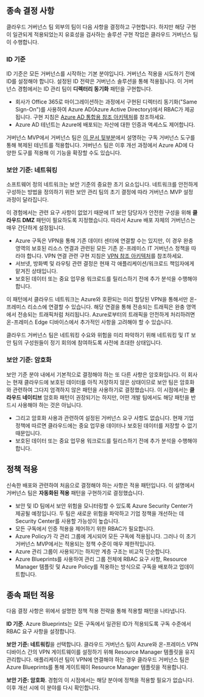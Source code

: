 <!-- TEMPLATE FILE - DO NOT ADD METADATA -->

## <a name="dependent-decisions"></a>종속 결정 사항

클라우드 거버넌스 팀 외부의 팀이 다음 사항을 결정하고 구현합니다. 하지만 해당 구현이 일관되게 적용되었는지 유효성을 검사하는 솔루션 구현 작업은 클라우드 거버넌스 팀이 수행합니다.

### <a name="identity-baseline"></a>ID 기준

ID 기준은 모든 거버넌스를 시작하는 기본 분야입니다. 거버넌스 적용을 시도하기 전에 ID를 설정해야 합니다. 설정된 ID 전략은 거버넌스 솔루션을 통해 적용됩니다.
이 거버넌스 경험에서는 ID 관리 팀이 **디렉터리 동기화** 패턴을 구현합니다.

- 회사가 Office 365로 마이그레이션하는 과정에서 구현된 디렉터리 동기화("Same Sign-On")를 사용하여 Azure AD(Azure Active Directory)에서 RBAC가 제공됩니다. 구현 지침은 [Azure AD 통합용 참조 아키텍처](/azure/architecture/reference-architectures/identity/azure-ad)를 참조하세요.
- Azure AD 테넌트는 Azure에 배포되는 자산에 대한 인증과 액세스도 제어합니다.

거버넌스 MVP에서 거버넌스 팀은 [이 문서 뒷부분](#subscription-model)에서 설명하는 구독 거버넌스 도구를 통해 복제된 테넌트를 적용합니다. 거버넌스 팀은 이후 개선 과정에서 Azure AD에 다양한 도구를 적용해 이 기능을 확장할 수도 있습니다.

### <a name="security-baseline-networking"></a>보안 기준: 네트워킹

소프트웨어 정의 네트워크는 보안 기준의 중요한 초기 요소입니다. 네트워크를 안전하게 구성하는 방법을 정의하기 위한 보안 관리 팀의 초기 결정에 따라 거버넌스 MVP 설정 과정이 달라집니다.

이 경험에서는 관련 요구 사항이 없었기 때문에 IT 보안 담당자가 안전한 구성을 위해 **클라우드 DMZ** 패턴이 필요하도록 지정했습니다. 따라서 Azure 배포 자체의 거버넌스는 매우 간단하게 설정됩니다.

- Azure 구독은 VPN을 통해 기존 데이터 센터에 연결할 수는 있지만, 이 경우 완충 영역의 보호된 리소스 연결과 관련된 모든 기존 온-프레미스 IT 거버넌스 정책을 따라야 합니다. VPN 연결 관련 구현 지침은 [VPN 참조 아키텍처](/azure/architecture/reference-architectures/hybrid-networking/vpn)를 참조하세요.
- 서브넷, 방화벽 및 라우팅 관련 결정은 현재 각 애플리케이션/워크로드 책임자에게 맡겨진 상태입니다.
- 보호된 데이터 또는 중요 업무용 워크로드를 릴리스하기 전에 추가 분석을 수행해야 합니다.

이 패턴에서 클라우드 네트워크는 Azure와 호환되는 미리 할당된 VPN을 통해서만 온-프레미스 리소스에 연결할 수 있습니다. 해당 연결을 통해 전송되는 트래픽은 완충 영역에서 전송되는 트래픽처럼 처리됩니다. Azure로부터의 트래픽을 안전하게 처리하려면 온-프레미스 Edge 디바이스에서 추가적인 사항을 고려해야 할 수 있습니다.

클라우드 거버넌스 팀은 네트워킹 수요와 위험을 미리 파악하기 위해 네트워킹 및 IT 보안 팀의 구성원들이 정기 회의에 참여하도록 사전에 초대한 상태입니다.

### <a name="security-baseline-encryption"></a>보안 기준: 암호화

보안 기준 분야 내에서 기본적으로 결정해야 하는 또 다른 사항은 암호화입니다. 이 회사는 현재 클라우드에 보호된 데이터를 아직 저장하지 않은 상태이므로 보안 팀은 암호화와 관련하여 그다지 엄격하지 않은 패턴을 사용하기로 결정했습니다.
이 시점에서는 **클라우드 네이티브** 암호화 패턴이 권장되기는 하지만, 어떤 개발 팀에서도 해당 패턴을 반드시 사용해야 하는 것은 아닙니다.

- 그리고 암호화 사용과 관련하여 설정된 거버넌스 요구 사항도 없습니다. 현재 기업 정책에 따르면 클라우드에는 중요 업무용 데이터나 보호된 데이터를 저장할 수 없기 때문입니다.
- 보호된 데이터 또는 중요 업무용 워크로드를 릴리스하기 전에 추가 분석을 수행해야 합니다.

## <a name="policy-enforcement"></a>정책 적용

신속한 배포와 관련하여 처음으로 결정해야 하는 사항은 적용 패턴입니다. 이 설명에서 거버넌스 팀은 **자동화된 적용** 패턴을 구현하기로 결정했습니다.

- 보안 및 ID 팀에서 보안 위험을 모니터링할 수 있도록 Azure Security Center가 제공될 예정입니다. 두 팀은 새로운 위험을 파악하고 기업 정책을 개선하는 데 Security Center를 사용할 가능성이 높습니다.
- 모든 구독에서 인증 적용을 제어하기 위한 RBAC가 필요합니다.
- Azure Policy가 각 관리 그룹에 게시되어 모든 구독에 적용됩니다. 그러나 이 초기 거버넌스 MVP에서는 적용되는 정책 수준이 매우 제한적입니다.
- Azure 관리 그룹이 사용되기는 하지만 계층 구조는 비교적 단순합니다.
- Azure Blueprints를 사용하여 관리 그룹 전체에 RBAC 요구 사항, Resource Manager 템플릿 및 Azure Policy를 적용하는 방식으로 구독을 배포하고 업데이트합니다.

## <a name="applying-the-dependent-patterns"></a>종속 패턴 적용

다음 결정 사항은 위에서 설명한 정책 적용 전략을 통해 적용할 패턴을 나타냅니다.

**ID 기준**. Azure Blueprints는 모든 구독에서 일관된 ID가 적용되도록 구독 수준에서 RBAC 요구 사항을 설정합니다.

**보안 기준: 네트워킹**을 선택합니다. 클라우드 거버넌스 팀이 Azure와 온-프레미스 VPN 디바이스 간의 VPN 게이트웨이를 설정하기 위해 Resource Manager 템플릿을 유지 관리합니다. 애플리케이션 팀이 VPN에 연결해야 하는 경우 클라우드 거버넌스 팀은 Azure Blueprints를 통해 게이트웨이 Resource Manager 템플릿을 적용합니다.

**보안 기준: 암호화**. 경험의 이 시점에서는 해당 분야에 정책을 적용할 필요가 없습니다. 이후 개선 시에 이 분야를 다시 확인합니다.
